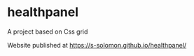 # healthpanel

A project based on Css grid

Website published at https://s-solomon.github.io/healthpanel/



